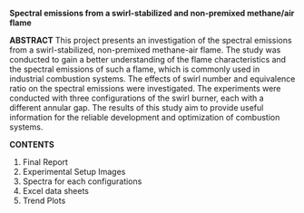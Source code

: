 ****Spectral emissions from a swirl-stabilized and non-premixed methane/air flame****

**ABSTRACT**
This project presents an investigation of the spectral emissions from a swirl-stabilized, non-premixed methane-air flame. The study was conducted to gain a better understanding
of the flame characteristics and the spectral emissions of such a flame, which is commonly used in industrial combustion systems. The effects of swirl number and equivalence ratio
on the spectral emissions were investigated. The experiments were conducted with three configurations of the swirl burner, each with a different annular gap. The results of this
study aim to provide useful information for the reliable development and optimization of combustion systems.

**CONTENTS**
1. Final Report
2. Experimental Setup Images
3. Spectra for each configurations
4. Excel data sheets
5. Trend Plots
